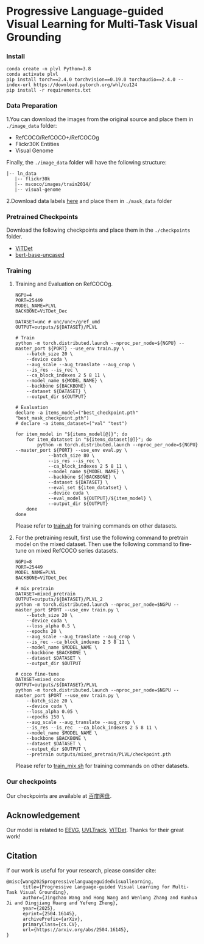 # Progressive Language-guided Visual Learning for Multi-Task Visual Grounding

### Install
```
conda create -n plvl Python=3.8
conda activate plvl
pip install torch==2.4.0 torchvision==0.19.0 torchaudio==2.4.0 --index-url https://download.pytorch.org/whl/cu124
pip install -r requirements.txt
```

### Data Preparation
1.You can download the images from the original source and place them in `./image_data` folder:
- RefCOCO/RefCOCO+/RefCOCOg
- Flickr30K Entities
- Visual Genome

Finally, the `./image_data` folder will have the following structure:

```angular2html
|-- ln_data
   |-- flickr30k
   |-- mscoco/images/train2014/
   |-- visual-genome
```

2.Download data labels [here](https://hkustconnect-my.sharepoint.com/:u:/g/personal/wchendb_connect_ust_hk/EbiPljj4dx5Ns-tAf3zR8_UBxiuM7kRh2VHKPoI6q58TcQ?e=WleUng) and place them in `./mask_data` folder

### Pretrained Checkpoints
Download the following checkpoints and place them in the `./checkpoints` folder.
- [ViTDet](https://dl.fbaipublicfiles.com/detectron2/ViTDet/COCO/cascade_mask_rcnn_vitdet_b/f325358525/model_final_435fa9.pkl)
- [bert-base-uncased](https://huggingface.co/bert-base-uncased)

### Training

1.  Training and Evaluation on RefCOCOg. 
    ```
    NGPU=4
    PORT=25449
    MODEL_NAME=PLVL
    BACKBONE=ViTDet_Dec
    
    DATASET=unc # unc/unc+/gref_umd
    OUTPUT=outputs/${DATASET}/PLVL
    
    # Train
    python -m torch.distributed.launch --nproc_per_node=${NGPU} --master_port ${PORT} --use_env train.py \
        --batch_size 20 \
        --device cuda \
        --aug_scale --aug_translate --aug_crop \
        --is_res --is_rec \
        --ca_block_indexes 2 5 8 11 \
        --model_name ${MODEL_NAME} \
        --backbone ${BACKBONE} \
        --dataset ${DATASET} \
        --output_dir ${OUTPUT}
    
    # Evaluation
    declare -a items_model=("best_checkpoint.pth" "best_mask_checkpoint.pth")
    # declare -a items_dataset=("val" "test")
    
    for item_model in "${items_model[@]}"; do
        for item_datatset in "${items_dataset[@]}"; do
            python -m torch.distributed.launch --nproc_per_node=${NGPU} --master_port ${PORT} --use_env eval.py \
                --batch_size 80 \
                --is_res --is_rec \
                --ca_block_indexes 2 5 8 11 \
                --model_name ${MODEL_NAME} \
                --backbone ${}BACKBONE} \
                --dataset ${DATASET} \
                --eval_set ${item_datatset} \
                --device cuda \
                --eval_model ${OUTPUT}/${item_model} \
                --output_dir ${OUTPUT}
        done
    done

    ```
    
    Please refer to [train.sh](train.sh) for training commands on other datasets.

2. For the pretraining result, first use the following command to pretrain model on the mixed dataset. Then use the following command to fine-tune on mixed RefCOCO series datasets. 
    ```
    NGPU=8
    PORT=25449
    MODEL_NAME=PLVL
    BACKBONE=ViTDet_Dec
    
    # mix pretrain
    DATASET=mixed_pretrain
    OUTPUT=outputs/${DATASET}/PLVL_2
    python -m torch.distributed.launch --nproc_per_node=$NGPU --master_port $PORT --use_env train.py \
        --batch_size 20 \
        --device cuda \
        --loss_alpha 0.5 \
        --epochs 20 \
        --aug_scale --aug_translate --aug_crop \
        --is_rec --ca_block_indexes 2 5 8 11 \
        --model_name $MODEL_NAME \
        --backbone $BACKBONE \
        --dataset $DATASET \
        --output_dir $OUTPUT
    
    # coco fine-tune
    DATASET=mixed_coco
    OUTPUT=outputs/${DATASET}/PLVL
    python -m torch.distributed.launch --nproc_per_node=$NGPU --master_port $PORT --use_env train.py \
        --batch_size 20 \
        --device cuda \
        --loss_alpha 0.05 \
        --epochs 150 \
        --aug_scale --aug_translate --aug_crop \
        --is_res --is_rec  --ca_block_indexes 2 5 8 11 \
        --model_name $MODEL_NAME \
        --backbone $BACKBONE \
        --dataset $DATASET \
        --output_dir $OUTPUT \
        --pretrain outputs/mixed_pretrain/PLVL/checkpoint.pth
    ```
    Please refer to [train_mix.sh](train_mix.sh) for training commands on other datasets.

### Our checkpoints

Our checkpoints are available at [百度网盘](https://pan.baidu.com/s/1ebbYBOxJZDojEAz9bjiieQ?pwd=gw75).

## Acknowledgement

Our model is related to [EEVG](https://github.com/chenwei746/EEVG), [UVLTrack](https://github.com/OpenSpaceAI/UVLTrack), [ViTDet](https://github.com/ViTAE-Transformer/ViTDet). Thanks for their great work!

## Citation
If our work is useful for your research, please consider cite:
```
@misc{wang2025progressivelanguageguidedvisuallearning,
      title={Progressive Language-guided Visual Learning for Multi-Task Visual Grounding}, 
      author={Jingchao Wang and Hong Wang and Wenlong Zhang and Kunhua Ji and Dingjiang Huang and Yefeng Zheng},
      year={2025},
      eprint={2504.16145},
      archivePrefix={arXiv},
      primaryClass={cs.CV},
      url={https://arxiv.org/abs/2504.16145}, 
}
```

[//]: # (## Star History)

[//]: # ()
[//]: # ([![Star History Chart]&#40;https://api.star-history.com/svg?repos=jcwang0602/PLVL&type=Date&#41;]&#40;https://star-history.com/#linhuixiao/HiVG&Date&#41;)